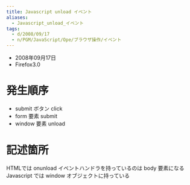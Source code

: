 ```yaml
---
title: Javascript unload イベント
aliases:
  - Javascript_unload_イベント
tags:
  - d/2008/09/17
  - n/PGM/JavaScript/Ope/ブラウザ操作/イベント
---
```


- 2008年09月17日
- Firefox3.0



発生順序
================================================================================

- submit ボタン click
- form 要素 submit
- window 要素 unload

記述箇所
================================================================================
HTMLでは onunload イベントハンドラを持っているのは body 要素になる
Javascript では window オブジェクトに持っている

